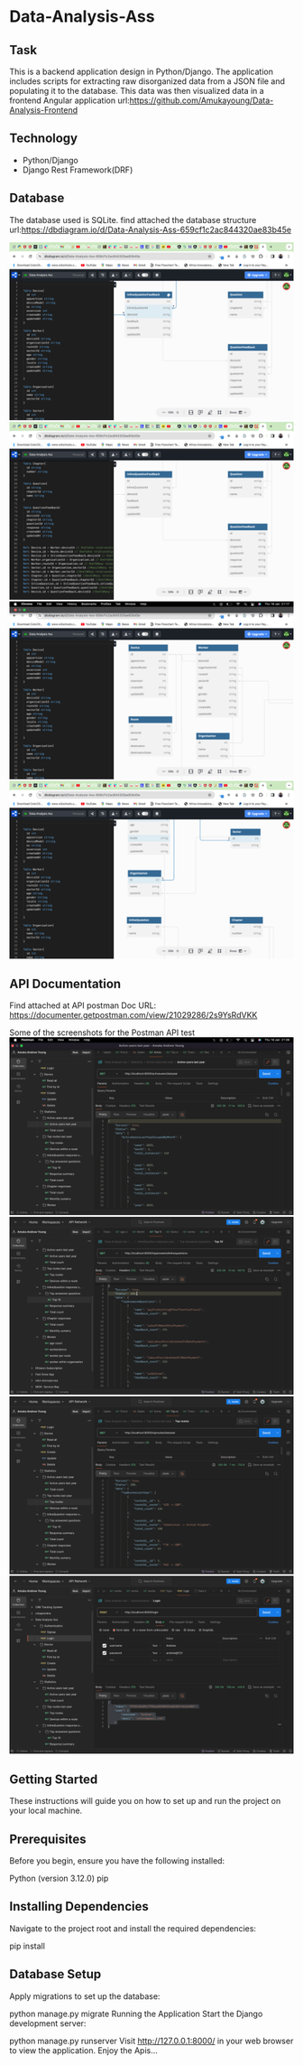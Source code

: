 # Data-Analysis-Ass

## Task

This is a backend application design in Python/Django. The application includes scripts for extracting raw disorganized data from a JSON file and populating it to the database. This data was then visualized data in a frontend Angular application url:https://github.com/Amukayoung/Data-Analysis-Frontend

## Technology

- Python/Django
- Django Rest Framework(DRF)

## Database

The database used is SQLite. find attached the database structure url:https://dbdiagram.io/d/Data-Analysis-Ass-659cf1c2ac844320ae83b45e

![Screen Shot](./Images/dbdesign1.png)
![Screen Shot](./Images/dbdesign2.png)
![Screen Shot](./Images/dbdesign3.png)
![Screen Shot](./images/dbdesign4.png)

## API Documentation

Find attached at API postman Doc URL: https://documenter.getpostman.com/view/21029286/2s9YsRdVKK

Some of the screenshots for the Postman API test
![Screen Shot](./Images/ActiveUsersLastYearGroupedByMonth.png)
![Screen Shot](./Images/TopAnsweredQuestions.png)
![Screen Shot](./Images/TopRoutesLastYear.png)
![Screen Shot](./Images/login.png)

## Getting Started

These instructions will guide you on how to set up and run the project on your local machine.

## Prerequisites

Before you begin, ensure you have the following installed:

Python (version 3.12.0)
pip

## Installing Dependencies

Navigate to the project root and install the required dependencies:

pip install 

## Database Setup

Apply migrations to set up the database:

python manage.py migrate
Running the Application
Start the Django development server:

python manage.py runserver
Visit http://127.0.0.1:8000/ in your web browser to view the application.
Enjoy the Apis...


